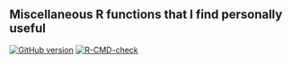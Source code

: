 ## Miscellaneous R functions that I find personally useful

<!-- badges: start -->
[![GitHub version](https://img.shields.io/static/v1?label=GitHub&message=2.20.2&color=blue&logo=github)](https://github.com/pbreheny/breheny)
[![R-CMD-check](https://github.com/pbreheny/breheny/workflows/R-CMD-check/badge.svg)](https://github.com/pbreheny/breheny/actions)
<!-- badges: end -->

